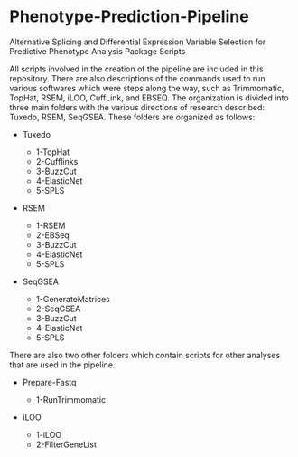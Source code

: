 # Phenotype-Prediction-Pipeline
Alternative Splicing and Differential Expression Variable Selection for Predictive Phenotype Analysis Package Scripts

All scripts involved in the creation of the pipeline are included in this repository. There are also descriptions of the commands used to run various softwares which were steps along the way, such as Trimmomatic, TopHat, RSEM, iLOO, CuffLink, and EBSEQ. The organization is divided into three main folders with the various directions of research described: Tuxedo, RSEM, SeqGSEA. These folders are organized as follows:

* Tuxedo
	+ 1-TopHat
	+ 2-Cufflinks
	+ 3-BuzzCut
	+ 4-ElasticNet
	+ 5-SPLS

* RSEM
	+ 1-RSEM
	+ 2-EBSeq
	+ 3-BuzzCut
	+ 4-ElasticNet
	+ 5-SPLS

* SeqGSEA
	+ 1-GenerateMatrices
	+ 2-SeqGSEA
	+ 3-BuzzCut
	+ 4-ElasticNet
	+ 5-SPLS

There are also two other folders which contain scripts for other analyses that are used in the pipeline.

* Prepare-Fastq
	+ 1-RunTrimmomatic

* iLOO
	+ 1-iLOO
	+ 2-FilterGeneList
